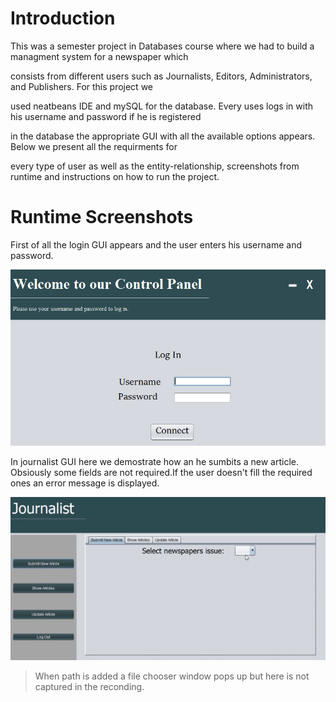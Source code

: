# Introduction
This was a semester project in Databases course where we had to build a managment system for a newspaper which 

consists from different  users such as Journalists, Editors, Administrators, and Publishers. For this project we 

used neatbeans IDE and mySQL for the database. Every uses logs in with his username and password if he is registered 

in the database the appropriate GUI with all the available options appears. Below we present all the requirments for 

every type of user as well as the entity-relationship, screenshots from runtime and instructions on how to run the project.


# Runtime Screenshots
First of all the login GUI appears and the user enters his username and password.

![](/Screenshots/loginGui.png)

In journalist GUI here we demostrate how an he sumbits a new article. Obsiously some fields are not required.If the user
doesn't fill the required ones an error message is displayed.

<p align="center">
	<img src="/Screenshots/Journalist.gif" alt="Logo">
</p>


> When path is added a file chooser window pops up but here is not captured in the reconding. 
